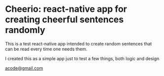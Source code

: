 # Cheerio: react-native app for creating cheerful sentences randomly

This is a test react-native app intended to create random sentences that can be
read every time one needs them.

I created this as a simple app just to test a few things, both logic and design

acode@gmail.com
